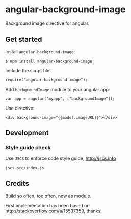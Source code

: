 # angular-background-image

Background image directive for angular.

## Get started

Install `angular-background-image`:

    $ npm install angular-background-image

Include the script file:

    require("angular-background-image");

Add `backgroundImage` module to your angular app:

    var app = angular("myapp", ["backgroundImage"]);

Use directive:

    <div background-image="{{model.imageURL}}"></div>


## Development

### Style guide check

Use `JSCS` to enforce code style guide, http://jscs.info

    jscs src/index.js

## Credits

Build so often, too often, now as module.

First implementation has been based on http://stackoverflow.com/a/15537359, thanks!
